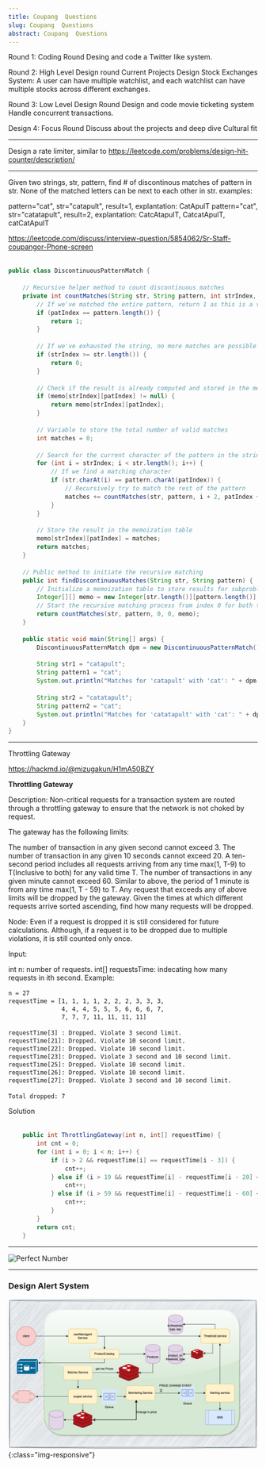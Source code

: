 ```yaml
---
title: Coupang  Questions
slug: Coupang  Questions
abstract: Coupang  Questions
---
```


Round 1: Coding Round
Desing and code a Twitter like system.


Round 2: High Level Design round
Current Projects
Design Stock Exchanges System: A user can have multiple watchlist, and each watchlist can have multiple stocks across different exchanges.


Round 3: Low Level Design Round
Design and code movie ticketing system
Handle concurrent transactions.


Design 4: Focus Round
Discuss about the projects and deep dive
Cultural fit

-------------

Design a rate limiter, similar to https://leetcode.com/problems/design-hit-counter/description/


-----------

Given two strings, str, pattern, find # of discontinous matches of pattern in str. None of the matched letters can be next to each other in str.
examples:


pattern="cat", str="catapult", result=1, explantation: CatApulT
pattern="cat", str="catatapult", result=2, explantation: CatcAtapulT, CatcatApulT, catCatApulT

https://leetcode.com/discuss/interview-question/5854062/Sr-Staff-coupangor-Phone-screen

```java 

public class DiscontinuousPatternMatch {

    // Recursive helper method to count discontinuous matches
    private int countMatches(String str, String pattern, int strIndex, int patIndex, Integer[][] memo) {
        // If we've matched the entire pattern, return 1 as this is a valid match
        if (patIndex == pattern.length()) {
            return 1;
        }

        // If we've exhausted the string, no more matches are possible
        if (strIndex >= str.length()) {
            return 0;
        }

        // Check if the result is already computed and stored in the memoization table
        if (memo[strIndex][patIndex] != null) {
            return memo[strIndex][patIndex];
        }

        // Variable to store the total number of valid matches
        int matches = 0;

        // Search for the current character of the pattern in the string from the current position
        for (int i = strIndex; i < str.length(); i++) {
            // If we find a matching character
            if (str.charAt(i) == pattern.charAt(patIndex)) {
                // Recursively try to match the rest of the pattern
                matches += countMatches(str, pattern, i + 2, patIndex + 1, memo); // Move to the next character in pattern and skip at least 1 char in str
            }
        }

        // Store the result in the memoization table
        memo[strIndex][patIndex] = matches;
        return matches;
    }

    // Public method to initiate the recursive matching
    public int findDiscontinuousMatches(String str, String pattern) {
        // Initialize a memoization table to store results for subproblems
        Integer[][] memo = new Integer[str.length()][pattern.length()];
        // Start the recursive matching process from index 0 for both the string and the pattern
        return countMatches(str, pattern, 0, 0, memo);
    }

    public static void main(String[] args) {
        DiscontinuousPatternMatch dpm = new DiscontinuousPatternMatch();

        String str1 = "catapult";
        String pattern1 = "cat";
        System.out.println("Matches for 'catapult' with 'cat': " + dpm.findDiscontinuousMatches(str1, pattern1));  // Output: 1

        String str2 = "catatapult";
        String pattern2 = "cat";
        System.out.println("Matches for 'catatapult' with 'cat': " + dpm.findDiscontinuousMatches(str2, pattern2));  // Output: 2
    }
}


```

-----------
Throttling Gateway

https://hackmd.io/@mizugakun/H1mA50BZY



**Throttling Gateway**

Description:
Non-critical requests for a transaction system are routed through a throttling gateway to ensure that the network is not choked by request.

The gateway has the following limits:

The number of transaction in any given second cannot exceed 3.
The number of transaction in any given 10 seconds cannot exceed 20. A ten-second period includes all requests arriving from any time max(1, T-9) to T(Inclusive to both) for any valid time T.
The number of transactions in any given minute cannot exceed 60. Similar to above, the period of 1 minute is from any time max(1, T - 59) to T.
Any request that exceeds any of above limits will be dropped by the gateway. Given the times at which different requests arrive sorted ascending, find how many requests will be dropped.

Node: Even if a request is dropped it is still considered for future calculations. Although, if a request is to be dropped due to multiple violations, it is still counted only once.

Input:

int n: number of requests.
int[] requestsTime: indecating how many requests in ith second.
Example:
```
n = 27
requestTime = [1, 1, 1, 1, 2, 2, 2, 3, 3, 3,
               4, 4, 4, 5, 5, 5, 6, 6, 6, 7,
               7, 7, 7, 11, 11, 11, 11]

requestTime[3] : Dropped. Violate 3 second limit.
requestTime[21]: Dropped. Violate 10 second limit.
requestTime[22]: Dropped. Violate 10 second limit.
requestTime[23]: Dropped. Violate 3 second and 10 second limit.
requestTime[25]: Dropped. Violate 10 second limit.
requestTime[26]: Dropped. Violate 10 second limit.
requestTime[27]: Dropped. Violate 3 second and 10 second limit.

Total dropped: 7
```
Solution

```java

    public int ThrottlingGateway(int n, int[] requestTime) {
        int cnt = 0;
        for (int i = 0; i < n; i++) {
            if (i > 2 && requestTime[i] == requestTime[i - 3]) {
                cnt++;
            } else if (i > 19 && requestTime[i] - requestTime[i - 20] < 10) {
                cnt++;
            } else if (i > 59 && requestTime[i] - requestTime[i - 60] < 60) {
                cnt++;
            }
        }
        return cnt;
    }

```



-----------

![Perfect Number](https://assets.leetcode.com/users/images/0dede80b-9d1e-4b60-83b5-4c4c4e0d311c_1609486472.671342.png)


-----------

### Design Alert System

![image-title-here](assets/gitbook/images/one.drawio.png){:class="img-responsive"}
